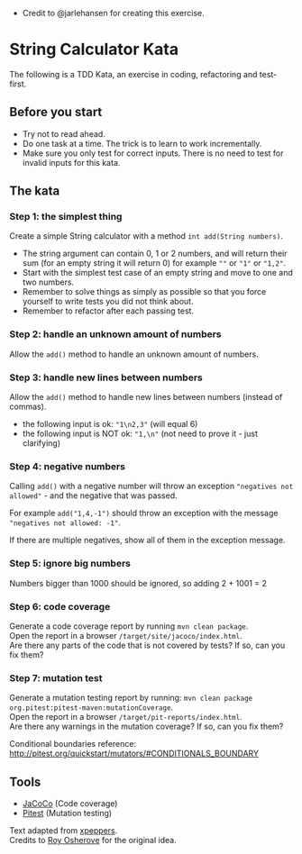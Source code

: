 * Credit to @jarlehansen for creating this exercise.

# String Calculator Kata
The following is a TDD Kata, an exercise in coding, refactoring and test-first.

## Before you start
* Try not to read ahead.
* Do one task at a time. The trick is to learn to work incrementally.
* Make sure you only test for correct inputs. There is no need to test for invalid inputs for this kata.

## The kata

### Step 1: the simplest thing
Create a simple String calculator with a method `int add(String numbers)`.

* The string argument can contain 0, 1 or 2 numbers, and will return their sum (for an empty string it will return 0) for example `""` or `"1"` or `"1,2"`.
* Start with the simplest test case of an empty string and move to one and two numbers.
* Remember to solve things as simply as possible so that you force yourself to write tests you did not think about.
* Remember to refactor after each passing test.

### Step 2: handle an unknown amount of numbers
Allow the `add()` method to handle an unknown amount of numbers.

### Step 3: handle new lines between numbers
Allow the `add()` method to handle new lines between numbers (instead of commas).

* the following input is ok:  `"1\n2,3"` (will equal 6)
* the following input is NOT ok:  `"1,\n"` (not need to prove it - just clarifying)

### Step 4: negative numbers
Calling `add()` with a negative number will throw an exception `"negatives not allowed"` - and the negative that was passed.

For example `add("1,4,-1")` should throw an exception with the message `"negatives not allowed: -1"`.

If there are multiple negatives, show all of them in the exception message.

### Step 5: ignore big numbers
Numbers bigger than 1000 should be ignored, so adding 2 + 1001  = 2

### Step 6: code coverage
Generate a code coverage report by running `mvn clean package`.  
Open the report in a browser `/target/site/jacoco/index.html`.  
Are there any parts of the code that is not covered by tests? If so, can you fix them?

### Step 7: mutation test
Generate a mutation testing report by running: `mvn clean package org.pitest:pitest-maven:mutationCoverage`.  
Open the report in a browser `/target/pit-reports/index.html`.  
Are there any warnings in the mutation coverage? If so, can you fix them?

Conditional boundaries reference: http://pitest.org/quickstart/mutators/#CONDITIONALS_BOUNDARY


## Tools
- [JaCoCo](http://www.eclemma.org/jacoco/trunk/doc/maven.html) (Code coverage)
- [Pitest](http://pitest.org/) (Mutation testing)


Text adapted from [xpeppers](https://github.com/xpeppers/string-calculator-kata).  
Credits to [Roy Osherove](http://osherove.com/tdd-kata-1) for the original idea.
